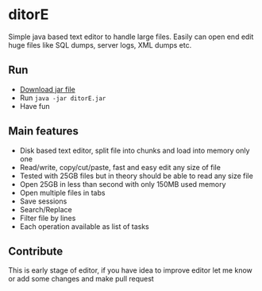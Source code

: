 # ditorE
Simple java based text editor to handle large files. Easily can open end edit huge files
like SQL dumps, server logs, XML dumps etc.

## Run
- [Download jar file](http://bit.ly/2qf5Pi8)
- Run `java -jar ditorE.jar`
- Have fun

## Main features
- Disk based text editor, split file into chunks and load into memory only one
- Read/write, copy/cut/paste, fast and easy edit any size of file
- Tested with 25GB files but in theory should be able to read any size file
- Open 25GB in less than second with only 150MB used memory
- Open multiple files in tabs
- Save sessions
- Search/Replace
- Filter file by lines
- Each operation available as list of tasks

## Contribute
This is early stage of editor, if you have idea to improve editor let me know
or add some changes and make pull request
